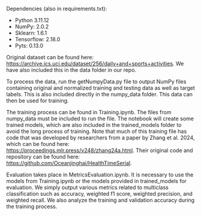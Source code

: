 Dependencies (also in requirements.txt):
- Python 3.11.12
- NumPy: 2.0.2
- Sklearn: 1.6.1
- Tensorflow: 2.18.0
- Pyts: 0.13.0

Original dataset can be found here: https://archive.ics.uci.edu/dataset/256/daily+and+sports+activities. We have also included this in the data folder in our repo.

To process the data, run the getNumpyData.py file to output NumPy files containing original and normalized training and testing data as well as target labels. This is also included directly in the numpy_data folder. This data can then be used for training.

The training process can be found in Training.ipynb. The files from numpy_data must be included to run the file. The notebook will create some trained models, which are also included in the trained_models folder to avoid the long process of training. Note that much of this training file has code that was developed by researchers from a paper by Zhang et al. 2024, which can be found here: https://proceedings.mlr.press/v248/zhang24a.html. Their original code and repository can be found here: https://github.com/Oceanjinghai/HealthTimeSerial.

Evaluation takes place in MetricsEvaluation.ipynb. It is necessary to use the models from Training.ipynb or the models provided in trained_models for evaluation. We simply output various metrics related to multiclass classification such as accuracy, weighted f1 score, weighted precision, and weighted recall. We also analyze the training and validation accuracy during the training process.
